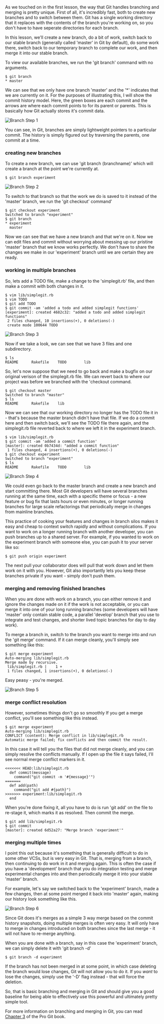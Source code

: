 As we touched on in the first lesson, the way that Git handles branching and
merging is pretty unique.  First of all, it's incredibly fast, both to create
new branches and to switch between them. Git has a single working directory
that it replaces with the contents of the branch you're working on, so you
don't have to have seperate directories for each branch.

In this lesson, we'll create a new branch, do a bit of work, switch back to
our stable branch (generally called 'master' in Git by default), do some work
there, switch back to our temporary branch to complete our work, and then
merge it into our stable branch.

To view our available branches, we run the 'git branch' command with no
arguments.

	$ git branch
	* master

We can see that we only have one branch 'master' and the '\*' indicates that we
are currently on it.  For the purposes of illustrating this, I will show the
commit history model.  Here, the green boxes are each commit and the arrows
are where each commit points to for its parent or parents.  This is basically
how Git actually stores it's commit data.

![Branch Step 1](../images/branch/step1.png)

You can see, in Git, branches are simply lightweight pointers to a particular
commit.  The history is simply figured out by traversing the parents, one
commit at a time.

### creating new branches ###

To create a new branch, we can use 'git branch (branchname)' which will create
a branch at the point we're currently at.

	$ git branch experiment

![Branch Step 2](../images/branch/step2.png)

To switch to that branch so that the work we do is saved to it instead of the
'master' branch, we run the 'git checkout' command'

	$ git checkout experiment
	Switched to branch "experiment"
	$ git branch
	* experiment
	  master

Now we can see that we have a new branch and that we're on it. Now we can edit
files and commit without worrying about messing up our pristine 'master' branch
that we know works perfectly.  We don't have to share the changes we make in our
'experiment' branch until we are certain they are ready.

### working in multiple branches ###

So, lets add a TODO file, make a change to the 'simplegit.rb' file, and then
make a commit with both changes in it.

	$ vim lib/simplegit.rb
	$ vim TODO
	$ git add TODO
	$ git commit -am 'added a todo and added simplegit functions'
	[experiment]: created 4682c32: "added a todo and added simplegit functions"
	 2 files changed, 10 insertions(+), 0 deletions(-)
	 create mode 100644 TODO

![Branch Step 3](../images/branch/step3.png)

Now if we take a look, we can see that we have 3 files and one subdirectory.

	$ ls
	README		Rakefile	TODO		lib

So, let's now suppose that we need to go back and make a bugfix on our original
verison of the simplegit.rb file.  We can revert back to where our project
was before we branched with the 'checkout command.

	$ git checkout master
	Switched to branch "master"
	$ ls
	README		Rakefile	lib

Now we can see that our working directory no longer has the TODO file it in -
that's because the master branch didn't have that file.  If we do a commit here
and then switch back, we'll see the TODO file there again, and the simplegit.rb
file reverted back to where we left it in the experiment branch.

	$ vim lib/simplegit.rb
	$ git commit -am 'added a commit function'
	[master]: created 0b7434d: "added a commit function"
	 1 files changed, 4 insertions(+), 0 deletions(-)
	$ git checkout experiment
	Switched to branch "experiment"
	$ ls
	README		Rakefile	TODO		lib

![Branch Step 4](../images/branch/step4.png)

We could even go back to the master branch and create a new branch and start
committing there.  Most Git developers will have several branches running at
the same time, each with a specific theme or focus - a new feature or bug fix
that lasts hours or even minutes, or longer running branches for large scale
refactorings that periodically merge in changes from mainline branches.

This practice of cooking your features and changes in branch silos makes it
easy and cheap to context switch rapidly and without complications.  If you
want to work on a longer running branch with another developer, you can push
branches up to a shared server.  For example, if you wanted to work on the
experiment branch with someone else, you can push it to your server like so:

	$ git push origin experiment

The next pull your collaborator does will pull that work down and let them
work on it with you.  However, Git also importantly lets you keep these branches
private if you want - simply don't push them.

### merging and removing finished branches ###

When you are done with work on a branch, you can either remove it and ignore
the changes made on it if the work is not acceptable, or you can merge it
into one of your long running branches (some developers will have 'master' only
contain stable code, a parallel 'develop' branch that you use to integrate and
test changes, and shorter lived topic branches for day to day work).

To merge a branch in, switch to the branch you want to merge into and run
the 'git merge' command.  If it can merge cleanly, you'll simply see something
like this:

	$ git merge experiment
	Auto-merging lib/simplegit.rb
	Merge made by recursive.
	 lib/simplegit.rb |    1 +
	 1 files changed, 1 insertions(+), 0 deletions(-)

Easy peasy - you're merged.

![Branch Step 5](../images/branch/step5.png)

### merge conflict resolution ###

However, sometimes things don't go so smoothly
If you get a merge conflict, you'll see something like this instead.

	$ git merge experiment
	Auto-merging lib/simplegit.rb
	CONFLICT (content): Merge conflict in lib/simplegit.rb
	Automatic merge failed; fix conflicts and then commit the result.

In this case it will tell you the files that did not merge cleanly, and you
can simply resolve the conflicts manually.  If I open up the file it says
failed, I'll see normal merge conflict markers in it.

	<<<<<<< HEAD:lib/simplegit.rb
	  def commit(message)
	    command("git commit -m '#{message}'")
	=======
	  def add(path)
	    command("git add #{path}")
	>>>>>>> experiment:lib/simplegit.rb
	  end

When you're done fixing it, all you have to do is run 'git add' on the file
to re-stage it, which marks it as resolved.  Then commit the merge.

	$ git add lib/simplegit.rb
	$ git commit
	[master]: created 6d52a27: "Merge branch 'experiment'"

### merging multiple times ###

I point this out because it's something that is generally difficult to do in
some other VCSs, but is very easy in Git.  That is, merging from a branch, then
continuing to do work in it and merging again.  This is often the case if you
have a 'development' branch that you do integration testing and merge experimental
changes into and then periodically merge it into your stable 'master' branch.

For example, let's say we switched back to the 'experiment' branch, made a few
changes, then at some point merged it back into 'master' again, making our
history look something like this.

![Branch Step 6](../images/branch/step6.png)

Since Git does it's merges as a simple 3 way merge based on the commit history
snapshots, doing multiple merges is often very easy.  It will only have to
merge in changes introduced on both branches since the last merge - it will not
have to re-merge anything.

When you are done with a branch, say in this case the 'experiment' branch, we
can simply delete it with 'git branch -d'

	$ git branch -d experiment

If the branch has not been merged in at some point, in which case deleting the
branch would lose changes, Git will not allow you to do it.  If you _want_ to
lose the changes, simply use the '-D' flag instead - that will force the
deletion.

So, that is basic branching and merging in Git and should give you a good
baseline for being able to effectively use this powerful and ultimately pretty
simple tool.

For more information on branching and merging in Git, you can read [Chapter 3](http://progit.org/book/ch3-0.html)
of the Pro Git book.